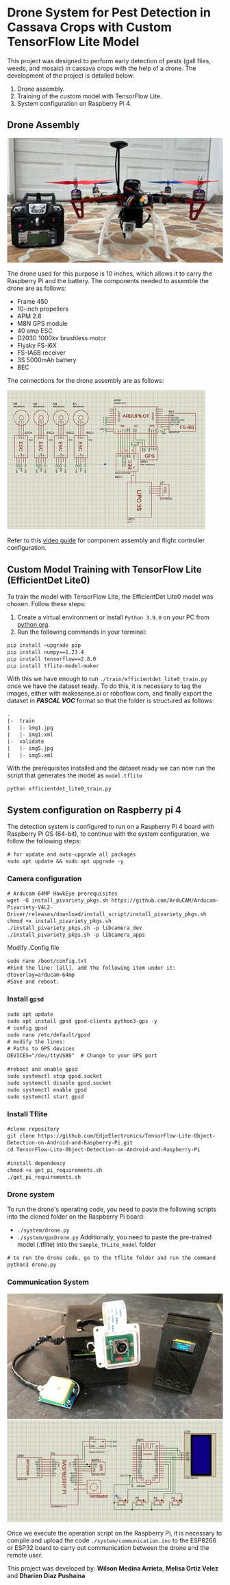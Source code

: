 # **Drone System for Pest Detection in Cassava Crops with Custom TensorFlow Lite Model**

This project was designed to perform early detection of pests (gall flies, weeds, and mosaic) in cassava crops with the help of a drone. The development of the project is detailed below:

1. Drone assembly.
2. Training of the custom model with TensorFlow Lite.
3. System configuration on Raspberry Pi 4.

## Drone Assembly

![drone](/assets/dron.jpg)

The drone used for this purpose is 10 inches, which allows it to carry the Raspberry Pi and the battery. The components needed to assemble the drone are as follows:

- Frame 450
- 10-inch propellers
- APM 2.8
- M8N GPS module
- 40 amp ESC
- D2030 1000kv brushless motor
- Flysky FS-i6X
- FS-IA6B receiver
- 3S 5000mAh battery
- BEC

The connections for the drone assembly are as follows:

![drone connections](/assets/conexionDron.jpg)

Refer to this [video guide](https://www.youtube.com/watch?v=eSC5QJk-ODk&t=751s) for component assembly and flight controller configuration.

## **Custom Model Training with TensorFlow Lite (EfficientDet Lite0)**

To train the model with TensorFlow Lite, the EfficientDet Lite0 model was chosen. Follow these steps:

1. Create a virtual environment or install `Python 3.9.0` on your PC from [python.org](https://www.python.org/downloads/release/python-390/).
2. Run the following commands in your terminal:

```
pip install –upgrade pip
pip install numpy==1.23.4
pip install tensorflow==2.8.0
pip install tflite-model-maker
```

With this we have enough to run `./train/efficientdet_lite0_train.py` once we have the dataset ready.
To do this, it is necessary to tag the images, either with makesense.ai or roboflow.com, and finally export the dataset in ***PASCAL VOC*** format so that the folder is structured as follows:

```
.
|-	train
|	|- img1.jpg
|	|- img1.xml
|-	validate
|	|- img5.jpg
|	|- img5.xml
```

With the prerequisites installed and the dataset ready we can now run the script that generates the model as `model.tflite`

```
python efficientdet_lite0_train.py
```

## **System configuration on Raspberry pi 4**

The detection system is configured to run on a Raspberry Pi 4 board with Raspberry Pi OS (64-bit), to continue with the system configuration, we follow the following steps:

```
# for update and auto-upgrade all packages
sudo apt update && sudo apt upgrade -y
```

### Camera configuration

```
# Arducam 64MP HawkEye prerequisites
wget -O install_pivariety_pkgs.sh https://github.com/ArduCAM/Arducam-Pivariety-V4L2-Driver/releases/download/install_script/install_pivariety_pkgs.sh
chmod +x install_pivariety_pkgs.sh
./install_pivariety_pkgs.sh -p libcamera_dev
./install_pivariety_pkgs.sh -p libcamera_apps
```

Modify .Config file

```
sudo nano /boot/config.txt 
#Find the line: [all], add the following item under it:
dtoverlay=arducam-64mp
#Save and reboot.
```

### Install `gpsd`

```
sudo apt update
sudo apt install gpsd gpsd-clients python3-gps -y
# config gpsd
sudo nano /etc/default/gpsd
# modify the lines:
# Paths to GPS devices
DEVICES="/dev/ttyUSB0"  # Change to your GPS port

#reboot and enable gpsd
sudo systemctl stop gpsd.socket
sudo systemctl disable gpsd.socket
sudo systemctl enable gpsd
sudo systemctl start gpsd
```

### Install Tflite

```
#clone repository
git clone https://github.com/EdjeElectronics/TensorFlow-Lite-Object-Detection-on-Android-and-Raspberry-Pi.git
cd TensorFlow-Lite-Object-Detection-on-Android-and-Raspberry-Pi

#install dependency
chmod +x get_pi_requirements.sh
./get_pi_requirements.sh
```

### Drone system

To run the drone's operating code, you need to paste the following scripts into the cloned folder on the Raspberry Pi board:
- `./system/drone.py`
- `./system/gpsDrone.py`
Additionally, you need to paste the pre-trained model (.tflite) into the `Sample_TFLite_model` folder

```
# to run the drone code, go to the tflite folder and run the command
python3 drone.py
```

### Communication System

![drone communication system](/assets/sistemaDron.jpg)
![drone communication system](/assets/conexionSistema.jpg)

Once we execute the operation script on the Raspberry Pi, it is necessary to compile and upload the code `./system/communication.ino` to the ESP8266 or ESP32 board to carry out communication between the drone and the remote user.


This project was developed by: **Wilson Medina Arrieta**, **Melisa Ortiz Velez** and **Dharien Diaz Pushaina**